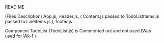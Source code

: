  READ ME


(Files Description)
App.js,
Header.js,
( Content.js passed to TodoListItems.js passed to LineItems.js ),
footer.js


Component TodoList (TodoList.js) is Commented out and not used (Was used for Wk-1 )

